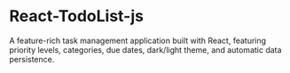 # React-TodoList-js
A feature-rich task management application built with React, featuring priority levels,  categories, due dates, dark/light theme, and automatic data persistence.
